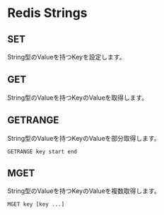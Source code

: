 # Redis Strings

## SET

String型のValueを持つKeyを設定します。  

## GET

String型のValueを持つKeyのValueを取得します。

## GETRANGE

String型のValueを持つKeyのValueを部分取得します。  

```
GETRANGE key start end
```

## MGET

String型のValueを持つKeyのValueを複数取得します。  

```
MGET key [key ...]
```

